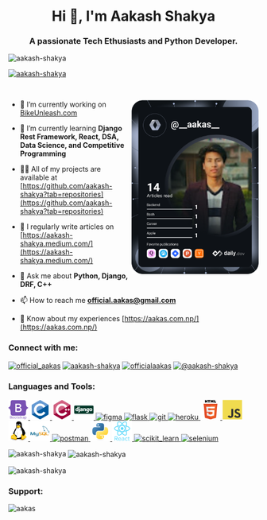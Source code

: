 <h1 align="center">Hi 👋, I'm Aakash Shakya</h1>
<h3 align="center">A passionate Tech Ethusiasts and Python Developer.</h3>

<p align="left"> <img src="https://komarev.com/ghpvc/?username=aakash-shakya&label=Profile%20views&color=0e75b6&style=flat" alt="aakash-shakya" /> </p>

<p align="left"> <a href="https://github.com/ryo-ma/github-profile-trophy"><img src="https://github-profile-trophy.vercel.app/?username=aakash-shakya" alt="aakash-shakya" /></a> </p>

<p align="left"> <a href="https://twitter.com/" target="blank"><img src="https://img.shields.io/twitter/follow/?logo=twitter&style=for-the-badge" alt="" /></a> </p>

<a href="https://app.daily.dev/__aakas__">
    <img width="256"
         align="right"
         src="https://github.com/aakash-shakya/aakash-shakya/blob/master/devcard.svg" 
         alt="Aakash Shakya's Dev Card"/>
</a>


- 🔭 I’m currently working on [BikeUnleash.com](https://www.bikeunleash.com/)

- 🌱 I’m currently learning **Django Rest Framework, React, DSA, Data Science, and Competitive Programming**

- 👨‍💻 All of my projects are available at [https://github.com/aakash-shakya?tab=repositories](https://github.com/aakash-shakya?tab=repositories)

- 📝 I regularly write articles on [https://aakash-shakya.medium.com/](https://aakash-shakya.medium.com/)

- 💬 Ask me about **Python, Django, DRF, C++**

- 📫 How to reach me **official.aakas@gmail.com**

- 📄 Know about my experiences [https://aakas.com.np/](https://aakas.com.np/)


<h3 align="left">Connect with me:</h3>
<p align="left">
<a href="https://dev.to/official_aakas" target="blank"><img align="center" src="https://cdn.jsdelivr.net/npm/simple-icons@3.0.1/icons/dev-dot-to.svg" alt="official_aakas" height="30" width="40" /></a>
<a href="https://linkedin.com/in/aakash-shakya" target="blank"><img align="center" src="https://cdn.jsdelivr.net/npm/simple-icons@3.0.1/icons/linkedin.svg" alt="aakash-shakya" height="30" width="40" /></a>
<a href="https://fb.com/officialaakas" target="blank"><img align="center" src="https://cdn.jsdelivr.net/npm/simple-icons@3.0.1/icons/facebook.svg" alt="officialaakas" height="30" width="40" /></a>
<a href="https://medium.com/@aakash-shakya" target="blank"><img align="center" src="https://cdn.jsdelivr.net/npm/simple-icons@3.0.1/icons/medium.svg" alt="@aakash-shakya" height="30" width="40" /></a>
</p>

<h3 align="left">Languages and Tools:</h3>
<p align="left"> <a href="https://getbootstrap.com" target="_blank"> <img src="https://raw.githubusercontent.com/devicons/devicon/master/icons/bootstrap/bootstrap-plain-wordmark.svg" alt="bootstrap" width="40" height="40"/> </a> <a href="https://www.cprogramming.com/" target="_blank"> <img src="https://raw.githubusercontent.com/devicons/devicon/master/icons/c/c-original.svg" alt="c" width="40" height="40"/> </a> <a href="https://www.w3schools.com/cpp/" target="_blank"> <img src="https://raw.githubusercontent.com/devicons/devicon/master/icons/cplusplus/cplusplus-original.svg" alt="cplusplus" width="40" height="40"/> </a> <a href="https://www.djangoproject.com/" target="_blank"> <img src="https://raw.githubusercontent.com/devicons/devicon/master/icons/django/django-original.svg" alt="django" width="40" height="40"/> </a> <a href="https://www.figma.com/" target="_blank"> <img src="https://www.vectorlogo.zone/logos/figma/figma-icon.svg" alt="figma" width="40" height="40"/> </a> <a href="https://flask.palletsprojects.com/" target="_blank"> <img src="https://www.vectorlogo.zone/logos/pocoo_flask/pocoo_flask-icon.svg" alt="flask" width="40" height="40"/> </a> <a href="https://git-scm.com/" target="_blank"> <img src="https://www.vectorlogo.zone/logos/git-scm/git-scm-icon.svg" alt="git" width="40" height="40"/> </a> <a href="https://heroku.com" target="_blank"> <img src="https://www.vectorlogo.zone/logos/heroku/heroku-icon.svg" alt="heroku" width="40" height="40"/> </a> <a href="https://www.w3.org/html/" target="_blank"> <img src="https://raw.githubusercontent.com/devicons/devicon/master/icons/html5/html5-original-wordmark.svg" alt="html5" width="40" height="40"/> </a> <a href="https://developer.mozilla.org/en-US/docs/Web/JavaScript" target="_blank"> <img src="https://raw.githubusercontent.com/devicons/devicon/master/icons/javascript/javascript-original.svg" alt="javascript" width="40" height="40"/> </a> <a href="https://www.linux.org/" target="_blank"> <img src="https://raw.githubusercontent.com/devicons/devicon/master/icons/linux/linux-original.svg" alt="linux" width="40" height="40"/> </a> <a href="https://www.mysql.com/" target="_blank"> <img src="https://raw.githubusercontent.com/devicons/devicon/master/icons/mysql/mysql-original-wordmark.svg" alt="mysql" width="40" height="40"/> </a> <a href="https://postman.com" target="_blank"> <img src="https://www.vectorlogo.zone/logos/getpostman/getpostman-icon.svg" alt="postman" width="40" height="40"/> </a> <a href="https://www.python.org" target="_blank"> <img src="https://raw.githubusercontent.com/devicons/devicon/master/icons/python/python-original.svg" alt="python" width="40" height="40"/> </a> <a href="https://reactjs.org/" target="_blank"> <img src="https://raw.githubusercontent.com/devicons/devicon/master/icons/react/react-original-wordmark.svg" alt="react" width="40" height="40"/> </a> <a href="https://scikit-learn.org/" target="_blank"> <img src="https://upload.wikimedia.org/wikipedia/commons/0/05/Scikit_learn_logo_small.svg" alt="scikit_learn" width="40" height="40"/> </a> <a href="https://www.selenium.dev" target="_blank"> <img src="https://raw.githubusercontent.com/detain/svg-logos/780f25886640cef088af994181646db2f6b1a3f8/svg/selenium-logo.svg" alt="selenium" width="40" height="40"/> </a> </p>

<p><img align="left" src="https://github-readme-stats.vercel.app/api/top-langs?username=aakash-shakya&show_icons=true&locale=en&layout=compact" alt="aakash-shakya" /></p>

<p>&nbsp;<img align="center" src="https://github-readme-stats.vercel.app/api?username=aakash-shakya&show_icons=true&locale=en" alt="aakash-shakya" /></p>

<p><img align="center" src="https://github-readme-streak-stats.herokuapp.com/?user=aakash-shakya&" alt="aakash-shakya" /></p>

<h3 align="left">Support:</h3>
<p><a href="https://www.buymeacoffee.com/aakas"> <img align="left" src="https://cdn.buymeacoffee.com/buttons/v2/default-yellow.png" height="50" width="210" alt="aakas" /></a></p><br><br>



  
 
